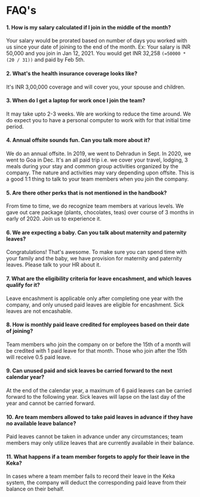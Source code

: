 # FAQ's


#### 1. How is my salary calculated if I join in the middle of the month?
Your salary would be prorated based on number of days you worked with us since your date of joining to the end of the month. Ex: Your salary is INR 50,000 and you join in Jan 12, 2021. You would get INR 32,258 `(=50000 * (20 / 31))` and paid by Feb 5th.

#### 2. What's the health insurance coverage looks like?
It's INR 3,00,000 coverage and will cover you, your spouse and children.

#### 3. When do I get a laptop for work once I join the team?
It may take upto 2-3 weeks. We are working to reduce the time around. We do expect you to have a personal computer to work with for that initial time period.

#### 4. Annual offsite sounds fun. Can you talk more about it?
We do an annual offsite. In 2019, we went to Dehradun in Sept. In 2020, we went to Goa in Dec. It's an all paid trip i.e. we cover your travel, lodging, 3 meals during your stay and common group activities organized by the company. The nature and activities may vary depending upon offsite. This is a good 1:1 thing to talk to your team members when you join the company.

#### 5. Are there other perks that is not mentioned in the handbook?
From time to time, we do recognize team members at various levels. We gave out care package (plants, chocolates, teas) over course of 3 months in early of 2020. Join us to experience it.

#### 6. We are expecting a baby. Can you talk about maternity and paternity leaves?
Congratulations! That's awesome. To make sure you can spend time with your family and the baby, we have provision for maternity and paternity leaves. Please talk to your HR about it.

#### 7. What are the eligibility criteria for leave encashment, and which leaves qualify for it?
Leave encashment is applicable only after completing one year with the company, and only unused paid leaves are eligible for encashment. Sick leaves are not encashable.

#### 8. How is monthly paid leave credited for employees based on their date of joining?
Team members who join the company on or before the 15th of a month will be credited with 1 paid leave for that month. Those who join after the 15th will receive 0.5 paid leave.

#### 9. Can unused paid and sick leaves be carried forward to the next calendar year?
At the end of the calendar year, a maximum of 6 paid leaves can be carried forward to the following year. Sick leaves will lapse on the last day of the year and cannot be carried forward.

#### 10. Are team members allowed to take paid leaves in advance if they have no available leave balance?
Paid leaves cannot be taken in advance under any circumstances; team members may only utilize leaves that are currently available in their balance.

#### 11. What happens if a team member forgets to apply for their leave in the Keka?
In cases where a team member fails to record their leave in the Keka system, the company will deduct the corresponding paid leave from their balance on their behalf.